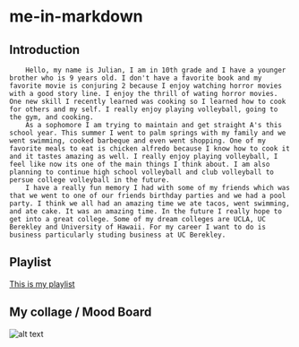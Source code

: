 # me-in-markdown

## Introduction
        Hello, my name is Julian, I am in 10th grade and I have a younger brother who is 9 years old. I don't have a favorite book and my favorite movie is conjuring 2 because I enjoy watching horror movies with a good story line. I enjoy the thrill of wating horror movies. One new skill I recently learned was cooking so I learned how to cook for others and my self. I really enjoy playing volleyball, going to the gym, and cooking. 
        As a sophomore I am trying to maintain and get straight A's this school year. This summer I went to palm springs with my family and we went swimming, cooked barbeque and even went shopping. One of my favorite meals to eat is chicken alfredo because I know how to cook it and it tastes amazing as well. I really enjoy playing volleyball, I feel like now its one of the main things I think about. I am also planning to continue high school volleyball and club volleyball to persue college volleyball in the future. 
        I have a really fun memory I had with some of my friends which was that we went to one of our friends birthday parties and we had a pool party. I think we all had an amazing time we ate tacos, went swimming, and ate cake. It was an amazing time. In the future I really hope to get into a great college. Some of my dream colleges are UCLA, UC Berekley and University of Hawaii. For my career I want to do is business particularly studing business at UC Berekley. 

## Playlist
[This is my playlist](https://open.spotify.com/playlist/4KrrITLpVloKDkaT371w9g?si=StIPkfgSQGWQapDnCxFhrw)

## My collage / Mood Board

![alt text](<Your paragraph text-1.jpg>)